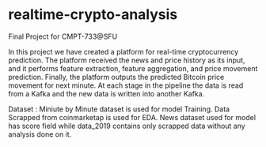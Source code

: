 # realtime-crypto-analysis
Final Project for CMPT-733@SFU

In this project we have created a platform for real-time cryptocurrency prediction. 
The platform received the news and price history as its input, and it performs feature extraction, feature aggregation, 
and price movement prediction. Finally, the platform outputs the predicted Bitcoin price movement for next minute. 
At each stage in the pipeline the data is read from a Kafka and the new data is written into another Kafka. 

Dataset : Miniute by Minute dataset is used for model Training. Data Scrapped from coinmarketap is used for EDA.
News dataset used for model has score field while data_2019 contains only scrapped data without any analysis done on it.

 
